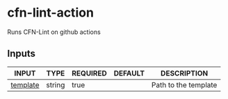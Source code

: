 # cfn-lint-action

Runs CFN-Lint on github actions

## Inputs

<!-- AUTO-DOC-INPUT:START - Do not remove or modify this section -->

|                          INPUT                           |  TYPE  | REQUIRED | DEFAULT |     DESCRIPTION      |
|----------------------------------------------------------|--------|----------|---------|----------------------|
| <a name="input_template"></a>[template](#input_template) | string |   true   |         | Path to the template |

<!-- AUTO-DOC-INPUT:END -->
